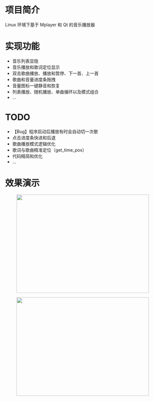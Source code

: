 # 项目简介
Linux 环境下基于 Mplayer 和 Qt 的音乐播放器

# 实现功能
- 音乐列表显隐
- 音乐播放和歌词定位显示
- 双击歌曲播放、播放和暂停、下一首、上一首
- 歌曲和音量进度条拖拽
- 音量图标一键静音和恢复
- 列表播放、随机播放、单曲循环以及模式组合
- ...
# TODO
- 【Bug】程序启动后播放有时会自动切一次歌
- 点击进度条快进和后退
- 歌曲播放模式逻辑优化
- 歌词与歌曲精准定位（get_time_pos）
- 代码精简和优化
- ...

# 效果演示

<p align="center">
  <img src="https://github.com/likemuuxi/music_player/assets/85612715/7b534a48-0700-45a4-bcfc-b914bbc8aee6" height="320px" width="430px" />
</p>
<p align="center">
  <img src="https://github.com/likemuuxi/music_player/assets/85612715/2e7e1a9c-f17c-449e-8366-90cb35dd336e" height="320px" width="430px" />
</p>


